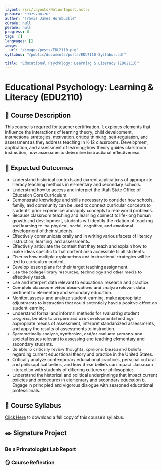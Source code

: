 ```yaml
---
layout: /src/layouts/NotionImport.astro
pubDate: "2025-08-26"
author: "Travis James Hornbuckle"
cGrade: null
pGrade: null
progress: 0
tags: []
languages: []
image:
  url: "/images/posts/EDU2110.png"
syllabus: "/public/documents/posts/EDU2110-Syllabus.pdf"

title: "Educational Psychology: Learning & Literacy (EDU2110)"
---
```


# Educational Psychology: Learning & Literacy (EDU2110)


## **📝 Course Description**


This course is required for teacher certification. It explores elements that influence the interactions of learning theory, child development, instructional strategies, motivation, critical thinking, self-regulation, and assessment as they address teaching in K-12 classrooms. Development, application, and assessment of learning; how theory guides classroom instruction; how assessments determine instructional effectiveness.


## **🎯 Expected Outcomes**

- Understand historical contexts and current applications of appropriate literacy teaching methods in elementary and secondary schools.
- Understand how to access and interpret the Utah State Office of Education Core Curriculum.
- Demonstrate knowledge and skills necessary to consider how schools, family, and community can be used to connect curricular concepts to students’ prior experience and apply concepts to real-world problems.
- Because classroom teaching and learning connect to life-long human growth and development, students will identify the relation of teaching and learning to the physical, social, cognitive, and emotional development of their students.
- Effectively communicate orally and in writing various facets of literacy instruction, learning, and assessments.
- Effectively articulate the content that they teach and explain how to make ideas specific to that content area accessible to all students.
- Discuss how multiple explanations and instructional strategies will be tied to curriculum content.
- Develop lesson plans for their target teaching assignment.
- Use the college library resources, technology and other media to effectively teach.
- Use and interpret data relevant to educational research and practice.
- Complete classroom video observations and analyze relevant data pertinent to elementary and secondary education.
- Monitor, assess, and analyze student learning, make appropriate adjustments to instruction that could potentially have a positive effect on student learning.
- Understand formal and informal methods for evaluating student progress, be able to prepare and use developmental and age appropriate means of assessment, interpret standardized assessments, and apply the results of assessments to instruction.
- Systematically analyze, synthesize, and/or evaluate personal and societal issues relevant to assessing and teaching elementary and secondary students.
- Be able to critically review thoughts, opinions, biases and beliefs regarding current educational theory and practice in the United States.
- Critically analyze contemporary educational practices, personal cultural and philosophical beliefs, and how these beliefs can impact classroom interaction with students of differing cultures or philosophies.
- Understand the historical and political underpinnings that impact current policies and procedures in elementary and secondary education b. Engage in principled and vigorous dialogue with seasoned educational professionals.

## **📝 Course Syllabus**


<a target="_blank" rel="noopener noreferrer" href="/documents/EDU2110-Syllabus.pdf">Click Here</a> to download a full copy of this course's syllabus.


## **✒️ Signature Project**


### **Be a Primatologist Lab Report**


### **🪞 Course Reflection**


